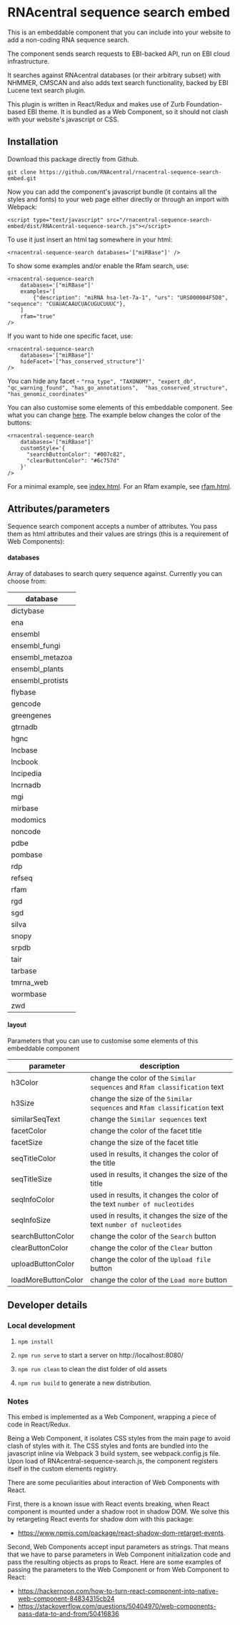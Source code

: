 # RNAcentral sequence search embed

This is an embeddable component that you can include into your website to add a non-coding RNA sequence search.

The component sends search requests to EBI-backed API, run on EBI cloud infrastructure.

It searches against RNAcentral databases (or their arbitrary subset) with NHMMER, CMSCAN and also adds text search 
functionality, backed by EBI Lucene text search plugin.

This plugin is written in React/Redux and makes use of Zurb Foundation-based EBI theme. It is bundled as a Web 
Component, so it should not clash with your website's javascript or CSS.

## Installation

Download this package directly from Github.

`git clone https://github.com/RNAcentral/rnacentral-sequence-search-embed.git`

Now you can add the component's javascript bundle (it contains all the styles and fonts) to your web page either 
directly or through an import with Webpack:

`<script type="text/javascript" src="/rnacentral-sequence-search-embed/dist/RNAcentral-sequence-search.js"></script>`

To use it just insert an html tag somewhere in your html:

```
<rnacentral-sequence-search databases='["miRBase"]' />
```

To show some examples and/or enable the Rfam search, use:

```
<rnacentral-sequence-search 
    databases='["miRBase"]'
    examples='[
        {"description": "miRNA hsa-let-7a-1", "urs": "URS000004F5D8", "sequence": "CUAUACAAUCUACUGUCUUUC"},
    ]
    rfam="true"
/>
```

If you want to hide one specific facet, use:
```
<rnacentral-sequence-search 
    databases='["miRBase"]'
    hideFacet='["has_conserved_structure"]'
/>
```

You can hide any facet - ` "rna_type", "TAXONOMY", "expert_db", "qc_warning_found", "has_go_annotations", 
"has_conserved_structure", "has_genomic_coordinates" `

You can also customise some elements of this embeddable component. See what you can change [here](#layout).
The example below changes the color of the buttons:

```
<rnacentral-sequence-search
    databases='["miRBase"]'
    customStyle='{
      "searchButtonColor": "#007c82",
      "clearButtonColor": "#6c757d"
    }'
/>
```

For a minimal example, see [index.html](./index.html). For an Rfam example, see [rfam.html](./rfam.html).

## Attributes/parameters

Sequence search component accepts a number of attributes. You pass them as html attributes
and their values are strings (this is a requirement of Web Components):

#### databases

Array of databases to search query sequence against. Currently you can choose from:

database          |
------------------|
dictybase         |
ena               |
ensembl           |
ensembl_fungi     |
ensembl_metazoa   |
ensembl_plants    |
ensembl_protists  |
flybase           |
gencode           |
greengenes        |
gtrnadb           |
hgnc              |
lncbase           |
lncbook           |
lncipedia         |
lncrnadb          |
mgi               |
mirbase           |
modomics          |
noncode           |
pdbe              |
pombase           |
rdp               |
refseq            |
rfam              |
rgd               |
sgd               |
silva             |
snopy             |
srpdb             |
tair              |
tarbase           |
tmrna_web         |
wormbase          |
zwd               |

#### layout

Parameters that you can use to customise some elements of this embeddable component

parameter           | description                                                                       |
--------------------|-----------------------------------------------------------------------------------|
h3Color             | change the color of the `Similar sequences` and `Rfam classification` text        |
h3Size              | change the size of the `Similar sequences` and `Rfam classification` text         |
similarSeqText      | change the `Similar sequences` text                                               | 
facetColor          | change the color of the facet title                                               |
facetSize           | change the size of the facet title                                                |
seqTitleColor       | used in results, it changes the color of the title                                |
seqTitleSize        | used in results, it changes the size of the title                                 |
seqInfoColor        | used in results, it changes the color of the text `number of nucleotides`         |
seqInfoSize         | used in results, it changes the size of the text `number of nucleotides`          |
searchButtonColor   | change the color of the `Search` button                                           |
clearButtonColor    | change the color of the `Clear` button                                            |
uploadButtonColor   | change the color of the `Upload file` button                                      |
loadMoreButtonColor | change the color of the `Load more` button                                        |

## Developer details

### Local development

1. `npm install`

2. `npm run serve` to start a server on http://localhost:8080/

3. `npm run clean` to clean the dist folder of old assets

4. `npm run build` to generate a new distribution.

### Notes

This embed is implemented as a Web Component, wrapping a piece of code in React/Redux.

Being a Web Component, it isolates CSS styles from the main page to avoid clash of styles with it.
The CSS styles and fonts are bundled into the javascript inline via Webpack 3 build system,
see webpack.config.js file. Upon load of RNAcentral-sequence-search.js, the component registers
itself in the custom elements registry.

There are some peculiarities about interaction of Web Components with React.

First, there is a known issue with React events breaking, when React component is mounted under a shadow root in
shadow DOM. We solve this by retargeting React events for shadow dom with this package:

* https://www.npmjs.com/package/react-shadow-dom-retarget-events.

Second, Web Components accept input parameters as strings. That means that we have to parse
parameters in Web Component initialization code and pass the resulting objects as props to React.
Here are some examples of passing the parameters to the Web Component or from Web Component
to React:

* https://hackernoon.com/how-to-turn-react-component-into-native-web-component-84834315cb24
* https://stackoverflow.com/questions/50404970/web-components-pass-data-to-and-from/50416836
